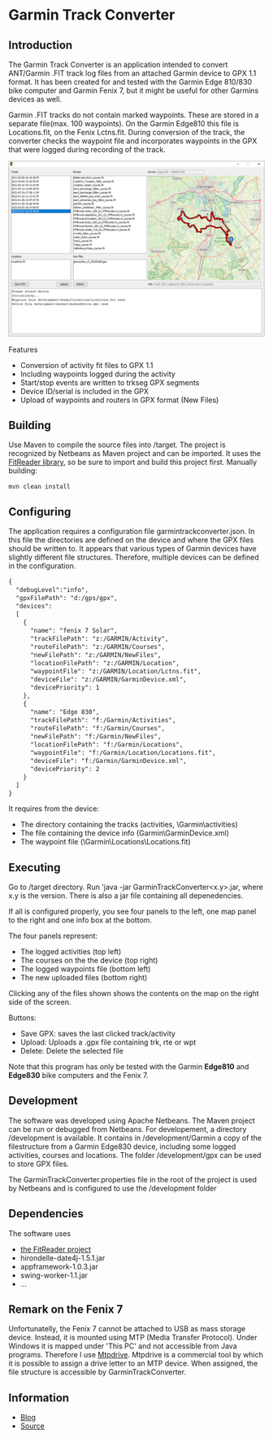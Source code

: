 # Garmin Track Converter
## Introduction
The Garmin Track Converter is an application intended to convert ANT/Garmin .FIT track log files from an attached Garmin device to GPX 1.1 format. 
It has been created for and tested with the Garmin Edge 810/830 bike computer and Garmin Fenix 7, but it might be useful for other Garmins devices as well.

Garmin .FIT tracks do not contain marked waypoints. These are stored in a separate file(max. 100 waypoints).
On the Garmin Edge810 this file is Locations.fit, on the Fenix Lctns.fit.
During conversion of the track, the converter checks the waypoint file and incorporates waypoints in the GPX that were logged during recording of the track.

![](image/GarminTrackConverter.png)

Features
* Conversion of activity fit files to GPX 1.1
* Including waypoints logged during the activity
* Start/stop events are written to trkseg GPX segments
* Device ID/serial is included in the GPX
* Upload of waypoints and routers in GPX format (New Files)

## Building
Use Maven to compile the source files into /target. The project is recognized by Netbeans as Maven project and can be imported. It uses the [FitReader library](https://github.com/scubajorgen/FitReader), so be sure to import and build this project first. Manually building:

```
mvn clean install
```

## Configuring
The application requires a configuration file garmintrackconverter.json. 
In this file the directories are defined on the device and where the GPX files should be written to. It appears that various types of Garmin devices have slightly different file structures. Therefore, multiple devices can be defined 
in the configuration.

```
{
  "debugLevel":"info",
  "gpxFilePath": "d:/gps/gpx",
  "devices":
  [
    {
      "name": "fenix 7 Solar",
      "trackFilePath": "z:/GARMIN/Activity",
      "routeFilePath": "z:/GARMIN/Courses",
      "newFilePath": "z:/GARMIN/NewFiles",
      "locationFilePath": "z:/GARMIN/Location",
      "waypointFile": "z:/GARMIN/Location/Lctns.fit",
      "deviceFile": "z:/GARMIN/GarminDevice.xml",
      "devicePriority": 1
    },
    {
      "name": "Edge 830",
      "trackFilePath": "f:/Garmin/Activities",
      "routeFilePath": "f:/Garmin/Courses",
      "newFilePath": "f:/Garmin/NewFiles",
      "locationFilePath": "f:/Garmin/Locations",
      "waypointFile": "f:/Garmin/Location/Locations.fit",
      "deviceFile": "f:/Garmin/GarminDevice.xml",
      "devicePriority": 2
    }
  ]
}

```

It requires from the device:
* The directory containing the tracks (activities, \Garmin\activities)
* The file containing the device info (Garmin\GarminDevice.xml)
* The waypoint file (\Garmin\Locations\Locations.fit)

## Executing
Go to /target directory. Run 'java -jar GarminTrackConverter<x.y>.jar, where x.y is the version. There is also a jar file containing all depenedencies.

If all is configured properly, you see four panels to the left, one map panel to the right and one info box at the bottom.

The four panels represent:
* The logged activities (top left)
* The courses on the the device (top right)
* The logged waypoints file (bottom left)
* The new uploaded files (bottom right)

Clicking any of the files shown shows the contents on the map on the right side of the screen.

Buttons: 
* Save GPX: saves the last clicked track/activity
* Upload: Uploads a .gpx file containing trk, rte or wpt
* Delete: Delete the selected file

Note that this program has only be tested with the Garmin **Edge810** and **Edge830** bike computers and the Fenix 7. 

## Development
The software was developed using Apache Netbeans. The Maven project can be run or debugged from Netbeans. For developement, a directory /development is available. It contains in /development/Garmin a copy of the filestructure from a Garmin Edge830 device, including some logged activities, courses and locations. The folder /development/gpx can be used to store GPX files.

The GarminTrackConverter.properties file in the root of the project is used by Netbeans and is configured to use the /development folder 

## Dependencies
The software uses 
- [the FitReader project](https://github.com/scubajorgen/FitReader)
- hirondelle-date4j-1.5.1.jar
- appframework-1.0.3.jar
- swing-worker-1.1.jar
- ...

## Remark on the Fenix 7
Unfortunatelly, the Fenix 7 cannot be attached to USB as mass storage device. Instead, it is mounted using MTP (Media Transfer Protocol). Under Windows it is mapped under 'This PC' and not accessible from Java programs. Therefore I use [Mtpdrive](https://www.mtpdrive.com/). Mtpdrive is a commercial tool by which it is possible to assign a drive letter to an MTP device. When assigned, the file structure is accessible by GarminTrackConverter.

## Information
* [Blog](http://blog.studioblueplanet.net/?page_id=468)
* [Source](https://github.com/scubajorgen/GarminTrackConverter)
